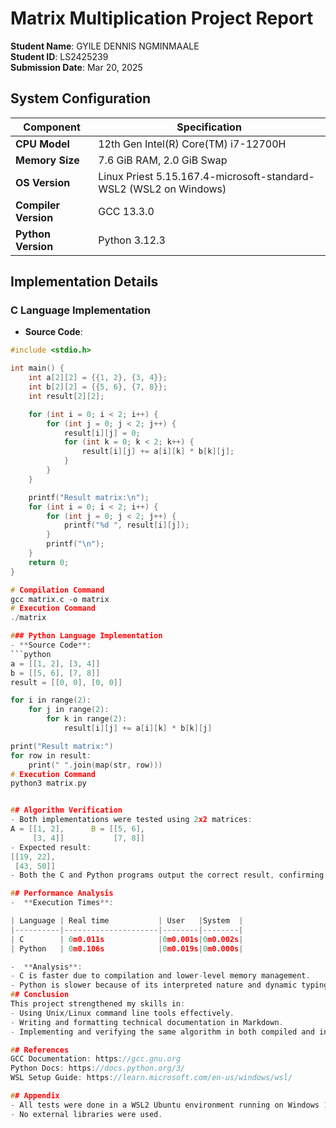 # Matrix Multiplication Project Report

**Student Name**: GYILE DENNIS NGMINMAALE  
**Student ID**: LS2425239  
**Submission Date**: Mar 20, 2025


## System Configuration

| Component           | Specification                                                    |
|-------------------- |-------------------------------------------------------------------|
| **CPU Model**       | 12th Gen Intel(R) Core(TM) i7-12700H                             |
| **Memory Size**     | 7.6 GiB RAM, 2.0 GiB Swap                                        |
| **OS Version**      | Linux Priest 5.15.167.4-microsoft-standard-WSL2 (WSL2 on Windows)|
| **Compiler Version**| GCC 13.3.0                                                       |
| **Python Version**  | Python 3.12.3                                                    |


## Implementation Details

### C Language Implementation

- **Source Code**:
```c
#include <stdio.h>

int main() {
    int a[2][2] = {{1, 2}, {3, 4}};
    int b[2][2] = {{5, 6}, {7, 8}};
    int result[2][2];

    for (int i = 0; i < 2; i++) {
        for (int j = 0; j < 2; j++) {
            result[i][j] = 0;
            for (int k = 0; k < 2; k++) {
                result[i][j] += a[i][k] * b[k][j];
            }
        }
    }

    printf("Result matrix:\n");
    for (int i = 0; i < 2; i++) {
        for (int j = 0; j < 2; j++) {
            printf("%d ", result[i][j]);
        }
        printf("\n");
    }
    return 0;
}

# Compilation Command
gcc matrix.c -o matrix
# Execution Command
./matrix

### Python Language Implementation
- **Source Code**:
```python
a = [[1, 2], [3, 4]]
b = [[5, 6], [7, 8]]
result = [[0, 0], [0, 0]]

for i in range(2):
    for j in range(2):
        for k in range(2):
            result[i][j] += a[i][k] * b[k][j]

print("Result matrix:")
for row in result:
    print(" ".join(map(str, row)))
# Execution Command
python3 matrix.py


## Algorithm Verification
- Both implementations were tested using 2x2 matrices:
A = [[1, 2],      B = [[5, 6],
     [3, 4]]           [7, 8]]
- Expected result:
[[19, 22],
 [43, 50]]
- Both the C and Python programs output the correct result, confirming the correctness.

## Performance Analysis
-  **Execution Times**:

| Language | Real time           | User   |System  |
|----------|---------------------|--------|--------|
| C        | 0m0.011s            |0m0.001s|0m0.002s|
| Python   | 0m0.106s            |0m0.019s|0m0.000s|

-  **Analysis**:
- C is faster due to compilation and lower-level memory management.
- Python is slower because of its interpreted nature and dynamic typing.
## Conclusion
This project strengthened my skills in:
- Using Unix/Linux command line tools effectively.
- Writing and formatting technical documentation in Markdown.
- Implementing and verifying the same algorithm in both compiled and interpreted languages.

## References
GCC Documentation: https://gcc.gnu.org
Python Docs: https://docs.python.org/3/
WSL Setup Guide: https://learn.microsoft.com/en-us/windows/wsl/

## Appendix
- All tests were done in a WSL2 Ubuntu environment running on Windows 11.
- No external libraries were used.

